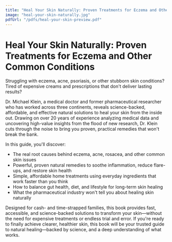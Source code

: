```yaml
---
title: "Heal Your Skin Naturally: Proven Treatments for Eczema and Other Common Conditions"
image: "heal-your-skin-naturally.jpg"
pdfUrl: "/pdfs/heal-your-skin-preview.pdf"
---
```


# Heal Your Skin Naturally: Proven Treatments for Eczema and Other Common Conditions

Struggling with eczema, acne, psoriasis, or other stubborn skin conditions? Tired of expensive creams and prescriptions that don't deliver lasting results? 

Dr. Michael Klein, a medical doctor and former pharmaceutical researcher who has worked across three continents, reveals science-backed, affordable, and effective natural solutions to heal your skin from the inside out. Drawing on over 20 years of experience analyzing medical data and uncovering high-value insights from the flood of new research, Dr. Klein cuts through the noise to bring you proven, practical remedies that won't break the bank. 

In this guide, you'll discover:
- The real root causes behind eczema, acne, rosacea, and other common skin issues
- Powerful, proven natural remedies to soothe inflammation, reduce flare-ups, and restore skin health
- Simple, affordable home treatments using everyday ingredients that work faster than you think
- How to balance gut health, diet, and lifestyle for long-term skin healing
- What the pharmaceutical industry won't tell you about healing skin naturally

Designed for cash- and time-strapped families, this book provides fast, accessible, and science-backed solutions to transform your skin—without the need for expensive treatments or endless trial and error. If you're ready to finally achieve clearer, healthier skin, this book will be your trusted guide to natural healing—backed by science, and a deep understanding of what works. 
